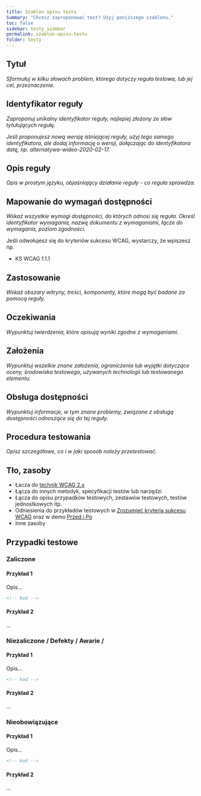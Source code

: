 ```yaml
---
title: Szablon opisu testu
Summary: "Chcesz zaproponować test? Użyj poniższego szablonu."
toc: false
sidebar: testy_sidebar
permalink: szablon-opisu-testu
folder: testy
---
```



## Tytuł
*Sformułuj w kilku słowach problem, którego dotyczy reguła testowa, lub jej cel, przeznaczenie.*

## Identyfikator reguły
*Zaproponuj unikalny identyfikator reguły, najlepiej złożony ze słów tytułujących regułę.*

*Jeśli proponujesz nową wersję istniejącej reguły, użyj tego samego identyfikatora, ale dodaj informację o wersji, dołączając do identyfikatora datę, np. alternatywa-wideo-2020-02-17.*

## Opis reguły
*Opis w prostym języku, objaśniający działanie reguły - co reguła sprawdza.*

## Mapowanie do wymagań dostępności
*Wskaż wszystkie wymogi dostępności, do których odnosi się reguła. Określ identyfikator wymagania, nazwę dokumentu z wymaganiami, łącze do wymagania, poziom zgodności.*

Jeśli odwołujesz się do kryteriów sukcesu WCAG, wystarczy, że wpiszesz np.
- KS WCAG 1.1.1

## Zastosowanie
*Wskaż obszary witryny, treści, komponenty, które mogą być badane za pomocą reguły.*

## Oczekiwania
*Wypunktuj twierdzenia, które opisują wyniki zgodne z wymaganiami.*

## Założenia
*Wypunktuj wszelkie znane założenia, ograniczenia lub wyjątki dotyczące oceny, środowiska  testowego, używanych technologii lub testowanego elementu.*

## Obsługa dostępności
*Wypunktuj informacje, w tym znane problemy, związane z obsługą dostępności odnoszące się do tej reguły.*

## Procedura testowania
*Opisz szczegółowe, co i w jaki sposób należy przetestować.*

## Tło, zasoby

- Łacza do [technik WCAG 2.x](https://www.w3.org/WAI/WCAG21/Techniques/#techniques)
- Łącza do innych metodyk, specyfikacji testów lub narzędzi
- Łącza do opisu przypadków testowych, zestawów testowych, testów jednostkowych itp.
- Odniesienia do przykładów testowych w [Zrozumieć kryteria sukcesu WCAG](https://www.w3.org/WAI/WCAG21/Understanding/) oraz w demo [Przed i Po](https://przedipo.lepszyweb.pl/)
- Inne zasoby

## Przypadki testowe

### Zaliczone

#### Przykład 1

Opis...

```html
<!-- kod -->
```

#### Przykład 2

...

### Niezaliczone / Defekty / Awarie /

#### Przykład 1

Opis...

```html
<!-- kod -->
```

#### Przykład 2

...

###  Nieobowiązujące

#### Przykład 1

Opis...

```html
<!-- kod -->
```

#### Przykład 2

...
